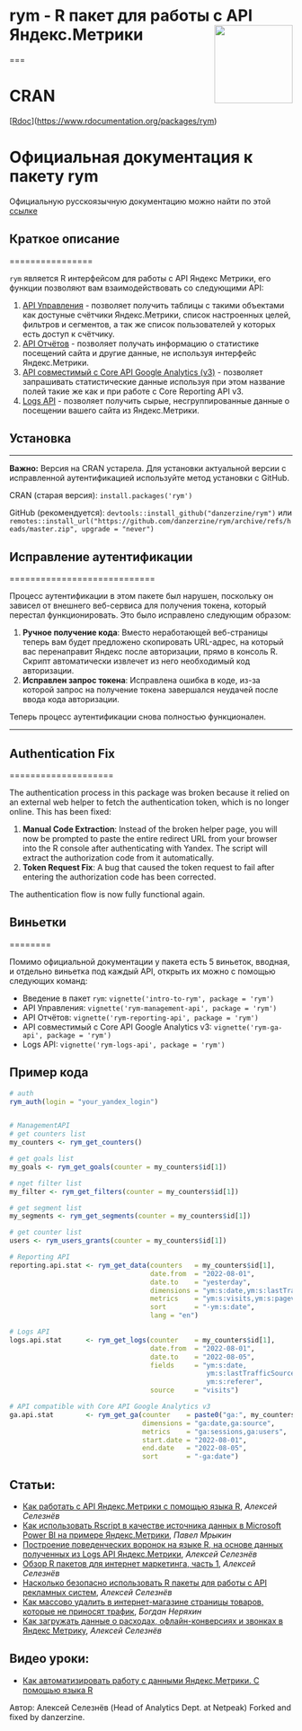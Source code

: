 # rym - R пакет для работы с API Яндекс.Метрики <a href='https://selesnow.github.io/ryandexdirect/'><img src='https://raw.githubusercontent.com/selesnow/rym/master/inst/logo/rym.png' align="right" height="139" /></a>
===

CRAN
====

[[Rdoc](http://www.rdocumentation.org/badges/version/rym)](https://www.rdocumentation.org/packages/rym)

Официальная документация к пакету rym
=====================================

Официальную русскоязычную документацию можно найти по этой [ссылке](https://selesnow.github.io/rym/)

## Краткое описание
================

`rym` является R интерфейсом для работы с API Яндекс Метрики, его функции позволяют вам взаимодействовать со следующими API:

1.  [API Управления](https://yandex.ru/dev/metrika/doc/api2/management/intro-docpage) - позволяет получить таблицы с такими объектами как достуные счётчики Яндекс.Метрики, список настроенных целей, фильтров и сегментов, а так же список пользователей у которых есть доступ к счётчику.
2.  [API Отчётов](https://yandex.ru/dev/metrika/doc/api2/api_v1/intro-docpage) - позволяет получать информацию о статистике посещений сайта и другие данные, не используя интерфейс Яндекс.Метрики.
3.  [API совместимый с Core API Google Analytics (v3)](https://yandex.ru/dev/metrika/doc/api2/ga/intro-docpage) - позволяет запрашивать статистические данные используя при этом название полей такие же как и при работе с Core Reporting API v3.
4.  [Logs API](https://yandex.ru/dev/metrika/doc/api2/logs/intro-docpage) - позволяет получить сырые, несгруппированные данные о посещении вашего сайта из Яндекс.Метрики.

## Установка
---------

**Важно:** Версия на CRAN устарела. Для установки актуальной версии с исправленной аутентификацией используйте метод установки с GitHub.

CRAN (старая версия): `install.packages('rym')`

GitHub (рекомендуется): `devtools::install_github("danzerzine/rym")` или `remotes::install_url("https://github.com/danzerzine/rym/archive/refs/heads/master.zip", upgrade = "never")`

## Исправление аутентификации
============================

Процесс аутентификации в этом пакете был нарушен, поскольку он зависел от внешнего веб-сервиса для получения токена, который перестал функционировать. Это было исправлено следующим образом:

1.  **Ручное получение кода**: Вместо неработающей веб-страницы теперь вам будет предложено скопировать URL-адрес, на который вас перенаправит Яндекс после авторизации, прямо в консоль R. Скрипт автоматически извлечет из него необходимый код авторизации.
2.  **Исправлен запрос токена**: Исправлена ошибка в коде, из-за которой запрос на получение токена завершался неудачей после ввода кода авторизации.

Теперь процесс аутентификации снова полностью функционален.

---

## Authentication Fix
====================

The authentication process in this package was broken because it relied on an external web helper to fetch the authentication token, which is no longer online. This has been fixed:

1.  **Manual Code Extraction**: Instead of the broken helper page, you will now be prompted to paste the entire redirect URL from your browser into the R console after authenticating with Yandex. The script will extract the authorization code from it automatically.
2.  **Token Request Fix**: A bug that caused the token request to fail after entering the authorization code has been corrected.

The authentication flow is now fully functional again.

## Виньетки
========

Помимо официальной документации у пакета есть 5 виньеток, вводная, и отдельно виньетка под каждый API, открыть их можно с помощью следующих команд:

-   Введение в пакет `rym`: `vignette('intro-to-rym', package = 'rym')`
-   API Управления: `vignette('rym-management-api', package = 'rym')`
-   API Отчётов: `vignette('rym-reporting-api', package = 'rym')`
-   API совместимый с Core API Google Analytics v3: `vignette('rym-ga-api', package = 'rym')`
-   Logs API: `vignette('rym-logs-api', package = 'rym')`

Пример кода
-----------

```r
# auth
rym_auth(login = "your_yandex_login")


# ManagementAPI
# get counters list
my_counters <- rym_get_counters()

# get goals list
my_goals <- rym_get_goals(counter = my_counters$id[1])

# пget filter list
my_filter <- rym_get_filters(counter = my_counters$id[1])

# get segment list
my_segments <- rym_get_segments(counter = my_counters$id[1])

# get counter list
users <- rym_users_grants(counter = my_counters$id[1])

# Reporting API
reporting.api.stat <- rym_get_data(counters   = my_counters$id[1],
                                   date.from  = "2022-08-01",
                                   date.to    = "yesterday",
                                   dimensions = "ym:s:date,ym:s:lastTrafficSource",
                                   metrics    = "ym:s:visits,ym:s:pageviews,ym:s:users",
                                   sort       = "-ym:s:date",
                                   lang = "en")

# Logs API
logs.api.stat      <- rym_get_logs(counter    = my_counters$id[1],
                                   date.from  = "2022-08-01",
                                   date.to    = "2022-08-05",
                                   fields     = "ym:s:date,
                                                 ym:s:lastTrafficSource,
                                                 ym:s:referer",
                                   source     = "visits")

# API compatible with Core API Google Analytics v3
ga.api.stat        <- rym_get_ga(counter    = paste0("ga:", my_counters$id[1]),
                                 dimensions = "ga:date,ga:source",
                                 metrics    = "ga:sessions,ga:users",
                                 start.date = "2022-08-01",
                                 end.date   = "2022-08-05",
                                 sort       = "-ga:date")
```

## Статьи:

- [Как работать с API Яндекс.Метрики с помощью языка R](https://alexeyseleznev.wordpress.com/2018/10/08/%D0%BA%D0%B0%D0%BA-%D1%80%D0%B0%D0%B1%D0%BE%D1%82%D0%B0%D1%82%D1%8C-%D1%81-api-%D1%8F%D0%BD%D0%B4%D0%B5%D0%BA%D1%81-%D0%BC%D0%B5%D1%82%D1%80%D0%B8%D0%BA%D0%B8-%D1%81-%D0%BF%D0%BE%D0%BC%D0%BE%D1%89/), *Алексей Селезнёв*
- [Как использовать Rscript в качестве источника данных в Microsoft Power BI на примере Яндекс.Метрики](https://www.mediaguru.ru/blog/kak-ispolzovat-rscript-v-kachestve-istochnika-dannyh-v-microsoft-power-bi-na-primere-yandeks-metriki/), *Павел Мрыкин*
- [Построение поведенческих воронок на языке R, на основе данных полученных из Logs API Яндекс.Метрики](https://habr.com/ru/post/462279/), *Алексей Селезнёв*
- [Обзор R пакетов для интернет маркетинга, часть 1](https://habr.com/ru/post/425425/), *Алексей Селезнёв*
- [Насколько безопасно использовать R пакеты для работы с API рекламных систем](https://habr.com/ru/post/430888/), *Алексей Селезнёв*
- [Как массово удалить в интернет-магазине страницы товаров, которые не приносят трафик](https://netpeak.net/ru/blog/kak-massovo-udalit-v-internet-magazine-stranitsy-tovarov-kotoryye-ne-prinosyat-trafik/), *Богдан Неряхин*
- [Как загружать данные о расходах, офлайн-конверсиях и звонках в Яндекс Метрику](https://alexeyseleznev.wordpress.com/2021/09/01/%d0%ba%d0%b0%d0%ba-%d0%b7%d0%b0%d0%b3%d1%80%d1%83%d0%b6%d0%b0%d1%82%d1%8c-%d0%b4%d0%b0%d0%bd%d0%bd%d1%8b%d0%b5-%d0%be-%d1%80%d0%b0%d1%81%d1%85%d0%be%d0%b4%d0%b0%d1%85-%d0%be%d1%84%d0%bb%d0%b0%d0%b9/), *Алексей Селезнёв*

## Видео уроки:

-   [Как автоматизировать работу с данными Яндекс.Метрики. С помощью языка R](https://www.youtube.com/watch?v=sCp2D6068es)

Автор: Алексей Селезнёв (Head of Analytics Dept. at Netpeak)
Forked and fixed by danzerzine.
